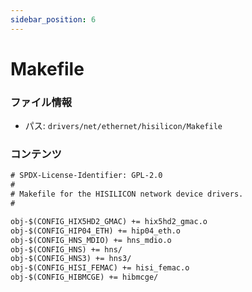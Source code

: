 ```yaml
---
sidebar_position: 6
---
```

# Makefile

### ファイル情報

- パス: `drivers/net/ethernet/hisilicon/Makefile`

### コンテンツ

```txt
# SPDX-License-Identifier: GPL-2.0
#
# Makefile for the HISILICON network device drivers.
#

obj-$(CONFIG_HIX5HD2_GMAC) += hix5hd2_gmac.o
obj-$(CONFIG_HIP04_ETH) += hip04_eth.o
obj-$(CONFIG_HNS_MDIO) += hns_mdio.o
obj-$(CONFIG_HNS) += hns/
obj-$(CONFIG_HNS3) += hns3/
obj-$(CONFIG_HISI_FEMAC) += hisi_femac.o
obj-$(CONFIG_HIBMCGE) += hibmcge/

```
